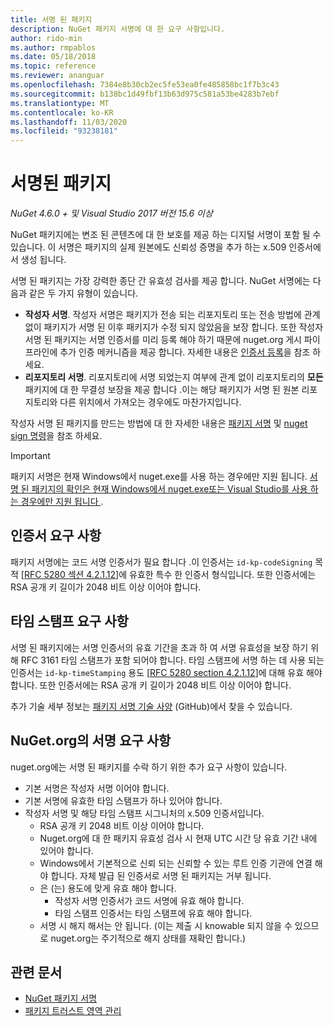 ```yaml
---
title: 서명 된 패키지
description: NuGet 패키지 서명에 대 한 요구 사항입니다.
author: rido-min
ms.author: rmpablos
ms.date: 05/18/2018
ms.topic: reference
ms.reviewer: ananguar
ms.openlocfilehash: 7384e8b30cb2ec5fe53ea0fe485858bc1f7b3c43
ms.sourcegitcommit: b138bc1d49fbf13b63d975c581a53be4283b7ebf
ms.translationtype: MT
ms.contentlocale: ko-KR
ms.lasthandoff: 11/03/2020
ms.locfileid: "93238181"
---
```

# <a name="signed-packages"></a>서명된 패키지

*NuGet 4.6.0 + 및 Visual Studio 2017 버전 15.6 이상*

NuGet 패키지에는 변조 된 콘텐츠에 대 한 보호를 제공 하는 디지털 서명이 포함 될 수 있습니다. 이 서명은 패키지의 실제 원본에도 신뢰성 증명을 추가 하는 x.509 인증서에서 생성 됩니다.

서명 된 패키지는 가장 강력한 종단 간 유효성 검사를 제공 합니다. NuGet 서명에는 다음과 같은 두 가지 유형이 있습니다.
- **작성자 서명**. 작성자 서명은 패키지가 전송 되는 리포지토리 또는 전송 방법에 관계 없이 패키지가 서명 된 이후 패키지가 수정 되지 않았음을 보장 합니다. 또한 작성자 서명 된 패키지는 서명 인증서를 미리 등록 해야 하기 때문에 nuget.org 게시 파이프라인에 추가 인증 메커니즘을 제공 합니다. 자세한 내용은 [인증서 등록](#signature-requirements-on-nugetorg)을 참조 하세요.
- **리포지토리 서명**. 리포지토리에 서명 되었는지 여부에 관계 없이 리포지토리의 **모든** 패키지에 대 한 무결성 보장을 제공 합니다 .이는 해당 패키지가 서명 된 원본 리포지토리와 다른 위치에서 가져오는 경우에도 마찬가지입니다.   

작성자 서명 된 패키지를 만드는 방법에 대 한 자세한 내용은 [패키지 서명](../create-packages/Sign-a-package.md) 및 [nuget sign 명령](../reference/cli-reference/cli-ref-sign.md)을 참조 하세요.

> [!Important]
> 패키지 서명은 현재 Windows에서 nuget.exe를 사용 하는 경우에만 지원 됩니다. [서명 된 패키지의 확인은 현재 Windows에서 nuget.exe또는 Visual Studio를 사용 하는 경우에만 지원 됩니다 ](../reference/cli-reference/cli-ref-verify.md) .

## <a name="certificate-requirements"></a>인증서 요구 사항

패키지 서명에는 코드 서명 인증서가 필요 합니다 .이 인증서는 `id-kp-codeSigning` 목적 [[RFC 5280 섹션 4.2.1.12](https://tools.ietf.org/html/rfc5280#section-4.2.1.12)]에 유효한 특수 한 인증서 형식입니다. 또한 인증서에는 RSA 공개 키 길이가 2048 비트 이상 이어야 합니다.

## <a name="timestamp-requirements"></a>타임 스탬프 요구 사항

서명 된 패키지에는 서명 인증서의 유효 기간을 초과 하 여 서명 유효성을 보장 하기 위해 RFC 3161 타임 스탬프가 포함 되어야 합니다. 타임 스탬프에 서명 하는 데 사용 되는 인증서는 `id-kp-timeStamping` 용도 [[RFC 5280 section 4.2.1.12](https://tools.ietf.org/html/rfc5280#section-4.2.1.12)]에 대해 유효 해야 합니다. 또한 인증서에는 RSA 공개 키 길이가 2048 비트 이상 이어야 합니다.

추가 기술 세부 정보는 [패키지 서명 기술 사양](https://github.com/NuGet/Home/wiki/Package-Signatures-Technical-Details) (GitHub)에서 찾을 수 있습니다.

## <a name="signature-requirements-on-nugetorg"></a>NuGet.org의 서명 요구 사항

nuget.org에는 서명 된 패키지를 수락 하기 위한 추가 요구 사항이 있습니다.

- 기본 서명은 작성자 서명 이어야 합니다.
- 기본 서명에 유효한 타임 스탬프가 하나 있어야 합니다.
- 작성자 서명 및 해당 타임 스탬프 시그니처의 x.509 인증서입니다.
  - RSA 공개 키 2048 비트 이상 이어야 합니다.
  - Nuget.org에 대 한 패키지 유효성 검사 시 현재 UTC 시간 당 유효 기간 내에 있어야 합니다.
  - Windows에서 기본적으로 신뢰 되는 신뢰할 수 있는 루트 인증 기관에 연결 해야 합니다. 자체 발급 된 인증서로 서명 된 패키지는 거부 됩니다.
  - 은 (는) 용도에 맞게 유효 해야 합니다. 
    - 작성자 서명 인증서가 코드 서명에 유효 해야 합니다.
    - 타임 스탬프 인증서는 타임 스탬프에 유효 해야 합니다.
  - 서명 시 해지 해서는 안 됩니다. (이는 제출 시 knowable 되지 않을 수 있으므로 nuget.org는 주기적으로 해지 상태를 재확인 합니다.)
  
  
## <a name="related-articles"></a>관련 문서

- [NuGet 패키지 서명](../create-packages/Sign-a-Package.md)
- [패키지 트러스트 영역 관리](../consume-packages/installing-signed-packages.md)
